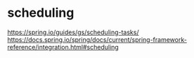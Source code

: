 # scheduling

https://spring.io/guides/gs/scheduling-tasks/  
https://docs.spring.io/spring/docs/current/spring-framework-reference/integration.html#scheduling  
